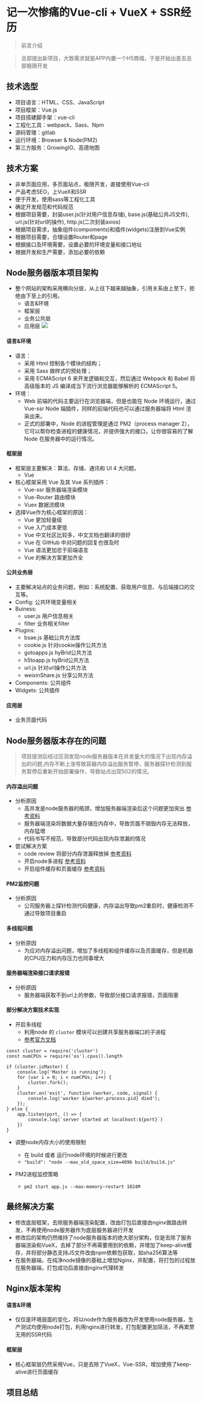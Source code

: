 # 记一次惨痛的Vue-cli + VueX + SSR经历
> 前言介绍

> 总部提出新项目，大致需求就是APP内置一个H5商城，于是开始出差去总部极限开发

## 技术选型
* 项目语言：HTML、CSS、JavaScript
* 项目框架：Vue.js
* 项目搭建脚手架：vue-cli
* 工程化工具：webpack、Sass、Npm
* 源码管理：gitlab
* 运行环境：Browser & Node(PM2)
* 第三方服务：GrowingIO、高德地图

## 技术方案
* 非单页面应用，多页面站点，极限开发，直接使用Vue-cli
* 产品考虑SEO，上VueX和SSR
* 便于开发，使用sass等工程化工具
* 确定开发规范和代码规范
* 根据项目需要，封装user.js(针对用户信息存储), base.js(基础公共JS文件), url.js(针对url的操作), http.js(二次封装axios)
* 根据项目需求，抽象组件(compoments)和插件(widgets)注册到Vue实例
* 根据项目需要，合理设置Router和page
* 根据接口及环境需要，设置必要的环境变量和接口地址
* 根据开发和生产需要，添加必要的依赖

## Node服务器版本项目架构
* 整个网站的架构采用横向分层，从上往下越来越抽象，引用关系由上至下，拒绝由下至上的引用。
	* 语言&环境
	* 框架层
	* 业务公共层
	* 应用层
![](../images/hmall-basic.jpg)

#### 语言&环境
* 语言：
	* 采用 Html 控制各个模块的结构；
	* 采用 Sass 做样式的预处理；
	* 采用 ECMAScript 6 来开发逻辑和交互，然后通过 Webpack 和 Babel 将高级版本的 JS 编译成当下流行浏览器能够解析的 ECMAScript 5。
* 环境：
	* Web 前端的代码主要运行在浏览器端，但是也能在 Node 环境运行，通过 Vue-ssr Node 端插件，同样的前端代码也可以通过服务器端将 Html 渲染出来。
	* 正式的部署中，Node 的进程管理是通过 PM2（process manager 2），它可以帮你检查进程的健康情况，并提供强大的接口，让你很容易的了解 Node 在服务器中的运行情况。

#### 框架层
* 框架层主要解决：算法、存储、通讯和 UI 4 大问题。
	* Vue
* 核心框架采用 Vue 及其 Vue 系列插件：
	* Vue-ssr 服务器端渲染模块
	* Vue-Router 路由模块
	* Vuex 数据流模块
* 选择Vue作为核心框架的原因：
	* Vue 更加轻量级
	* Vue 入门成本更低
	* Vue 中文社区比较多，中文文档也翻译的很好
	* Vue 在 GitHub 中对问题的回复也很及时
	* Vue 语法更加忠于前端语言
	* Vue 的解决方案更加齐全

#### 公共业务层
* 主要解决站点的业务问题，例如：系统配置、获取用户信息、与后端接口的交互等。
* Config: 公共环境变量相关
* Buiness:
	* user.js 用户信息相关
	* filter 业务相关filter
* Plugins:
	* bsae.js 基础公共方法库
	* cookie.js 针对cookie操作公共方法
	* gotoapps.js hyBrid公共方法
	* h5toapp.js  hyBrid公共方法
	* url.js  针对url操作公共方法
	* weixinShare.js  分享公共方法
* Components:  公共组件
* Widgets: 公共插件

#### 应用层
* 业务页面代码

## Node服务器版本存在的问题

> 项目提测后经过压测发现node服务器版本在并发量大的情况下出现内存溢出的问题,内存不断上涨导致容器内存溢出服务暂停，服务器探针检测到服务暂停后重新开始部署操作，导致站点出现502的情况。

#### 内存溢出问题
* 分析原因
	* 高并发是node服务器的瓶颈，增加服务器端渲染后这个问题更加突出 [参考资料](https://gitbook.cn/books/591170568b2c1f0f85f3b8fb/index.html)
	* 服务器端渲染将数据大量存储在内存中，导致页面不销毁内存无法释放，内存猛增
	* 代码书写不规范，导致部分代码出现内存泄漏的情况
* 尝试解决方案
	* code review 将部分内存泄漏释放掉	[参考资料](http://www.ayqy.net/blog/js%E5%86%85%E5%AD%98%E6%B3%84%E6%BC%8F%E6%8E%92%E6%9F%A5%E6%96%B9%E6%B3%95/)
	* 开启node多进程	[参考资料](https://blog.csdn.net/u012251421/article/details/76262949)
	* 开启组件缓存和页面缓存	[参考资料](http://www.ayqy.net/blog/js%E5%86%85%E5%AD%98%E6%B3%84%E6%BC%8F%E6%8E%92%E6%9F%A5%E6%96%B9%E6%B3%95/)

#### PM2监控问题
* 分析原因
	* 公司服务器上探针检测代码健康，内存溢出导致pm2重启时，健康检测不通过导致项目重启

#### 多线程问题
* 分析原因
	* 为应对内存溢出问题，增加了多线程和组件缓存以及页面缓存，但是机器的CPU压力和内存压力也同事增大

#### 服务器端渲染接口请求报错
* 分析原因
	* 服务器端获取不到url上的参数，导致部分接口请求报错，页面阻塞

#### 部分解决方案技术实现
* 开启多线程
	* 利用node 的 `cluster` 模块可以创建共享服务器端口的子进程
	* [参考官方文档](http://nodejs.cn/api/cluster.html)

```
const cluster = require('cluster')
const numCPUs = require('os').cpus().length

if (cluster.isMaster) {
    console.log('Master is running');
    for (var i = 0; i < numCPUs; i++) {
        cluster.fork();
    }
    cluster.on('exit', function (worker, code, signal) {
        console.log('worker ${worker.process.pid} died');
    });
} else {
    app.listen(port, () => {
        console.log(`server started at localhost:${port}`)
    })
}
```

* 调整node内存大小的使用限制
	* 在 build 或者 运行node环境的时候进行更改
	* `"build": "node --max_old_space_size=4096 build/build.js"` 

* PM2进程监控策略
	* `pm2 start app.js --max-memory-restart 1024M`

## 最终解决方案
* 修改底层框架，去除服务器端渲染配置，改由打包后直接由nginx做路由转发，不再使用node服务器作为底层服务器进行开发
* 修改后的架构仍然维持了node服务器版本的绝大部分架构，仅是去除了服务器端渲染和VueX，去掉了部分不再需要用到的依赖，并增加了keep-alive缓存，并将部分静态支持JS文件改由npm依赖包获取，如sha256算法等
* 在服务器端，在纯净node镜像的基础上增加Nginx，并配置，将打包的过程放在服务器端，打包成功后直接由nginx代理转发

## Nginx版本架构
#### 语言&环境
* 仅仅是环境层面的变化，将以node作为服务器改为开发使用node服务器，生产测试均使用node打包，利用nginx进行转发，打包配置更加简洁，不再累赘无用的SSR代码

#### 框架层
* 核心框架层仍然采用Vue，只是去除了VueX，Vue-SSR，增加使用了keep-alive进行页面缓存

## 项目总结